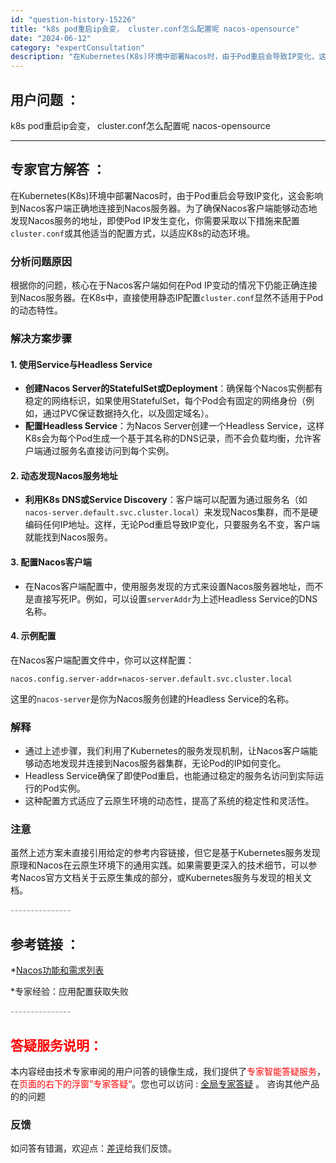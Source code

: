 ```yaml
---
id: "question-history-15226"
title: "k8s pod重启ip会变， cluster.conf怎么配置呢 nacos-opensource"
date: "2024-06-12"
category: "expertConsultation"
description: "在Kubernetes(K8s)环境中部署Nacos时，由于Pod重启会导致IP变化，这会影响到Nacos客户端正确地连接到Nacos服务器。为了确保Nacos客户端能够动态地发现Nacos服务的地址，即使Pod IP发生变化，你需要采取以下措施来配置`cluster.conf`或其他适当的配置方式"
---
```


## 用户问题 ： 
 k8s pod重启ip会变， cluster.conf怎么配置呢 nacos-opensource 

---------------
## 专家官方解答 ：

在Kubernetes(K8s)环境中部署Nacos时，由于Pod重启会导致IP变化，这会影响到Nacos客户端正确地连接到Nacos服务器。为了确保Nacos客户端能够动态地发现Nacos服务的地址，即使Pod IP发生变化，你需要采取以下措施来配置`cluster.conf`或其他适当的配置方式，以适应K8s的动态环境。

### 分析问题原因
根据你的问题，核心在于Nacos客户端如何在Pod IP变动的情况下仍能正确连接到Nacos服务器。在K8s中，直接使用静态IP配置`cluster.conf`显然不适用于Pod的动态特性。

### 解决方案步骤
#### 1. 使用Service与Headless Service
- **创建Nacos Server的StatefulSet或Deployment**：确保每个Nacos实例都有稳定的网络标识，如果使用StatefulSet，每个Pod会有固定的网络身份（例如，通过PVC保证数据持久化，以及固定域名）。
- **配置Headless Service**：为Nacos Server创建一个Headless Service，这样K8s会为每个Pod生成一个基于其名称的DNS记录，而不会负载均衡，允许客户端通过服务名直接访问到每个实例。

#### 2. 动态发现Nacos服务地址
- **利用K8s DNS或Service Discovery**：客户端可以配置为通过服务名（如`nacos-server.default.svc.cluster.local`）来发现Nacos集群，而不是硬编码任何IP地址。这样，无论Pod重启导致IP变化，只要服务名不变，客户端就能找到Nacos服务。

#### 3. 配置Nacos客户端
- 在Nacos客户端配置中，使用服务发现的方式来设置Nacos服务器地址，而不是直接写死IP。例如，可以设置`serverAddr`为上述Headless Service的DNS名称。

#### 4. 示例配置
在Nacos客户端配置文件中，你可以这样配置：
```properties
nacos.config.server-addr=nacos-server.default.svc.cluster.local
```
这里的`nacos-server`是你为Nacos服务创建的Headless Service的名称。

### 解释
- 通过上述步骤，我们利用了Kubernetes的服务发现机制，让Nacos客户端能够动态地发现并连接到Nacos服务器集群，无论Pod的IP如何变化。
- Headless Service确保了即使Pod重启，也能通过稳定的服务名访问到实际运行的Pod实例。
- 这种配置方式适应了云原生环境的动态性，提高了系统的稳定性和灵活性。

### 注意
虽然上述方案未直接引用给定的参考内容链接，但它是基于Kubernetes服务发现原理和Nacos在云原生环境下的通用实践。如果需要更深入的技术细节，可以参考Nacos官方文档关于云原生集成的部分，或Kubernetes服务与发现的相关文档。


<font color="#949494">---------------</font> 


## 参考链接 ：

*[Nacos功能和需求列表](https://nacos.io/docs/latest/archive/feature-list)
 
 *专家经验：应用配置获取失败 


 <font color="#949494">---------------</font> 
 


## <font color="#FF0000">答疑服务说明：</font> 

本内容经由技术专家审阅的用户问答的镜像生成，我们提供了<font color="#FF0000">专家智能答疑服务</font>，在<font color="#FF0000">页面的右下的浮窗”专家答疑“</font>。您也可以访问 : [全局专家答疑](https://opensource.alibaba.com/chatBot) 。 咨询其他产品的的问题

### 反馈
如问答有错漏，欢迎点：[差评](https://ai.nacos.io/user/feedbackByEnhancerGradePOJOID?enhancerGradePOJOId=15249)给我们反馈。
